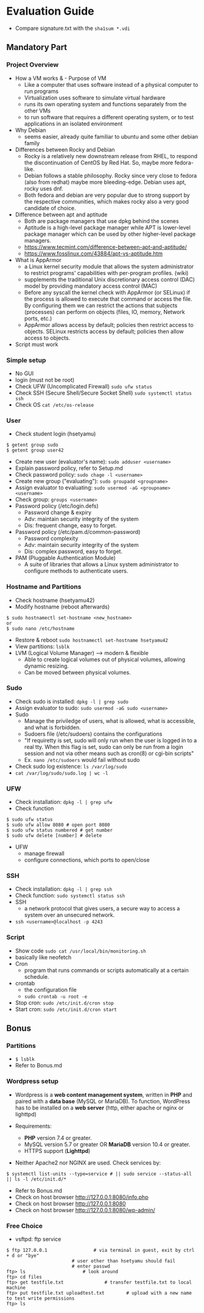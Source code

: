 # Evaluation Guide

- Compare signature.txt with the ```sha1sum *.vdi```

## Mandatory Part
### Project Overview
- How a VM works & - Purpose of VM
	- Like a computer that uses software instead of a physical computer to run programs
	- Virtualization uses software to simulate virtual hardware
	- runs its own operating system and functions separately from the other VMs
	- to run software that requires a different operating system, or to test applications in an isolated environment
- Why Debian
	- seems easier, already quite familiar to ubuntu and some other debian family
- Differences between Rocky and Debian
	- Rocky is a relatively new downstream release from RHEL, to respond the discontinuation of CentOS by Red Hat. So, maybe more fedora-like.
	- Debian follows a stable philosophy. Rocky since very close to fedora (also from redhat) maybe more bleeding-edge. Debian uses apt, rocky uses dnf.
	- Both fedora and debian are very popular due to strong support by the respective communities, which makes rocky also a very good candidate of choice.
- Difference between apt and aptitude
	- Both are package managers that use dpkg behind the scenes
	- Aptitude is a high-level package manager while APT is lower-level package manager which can be used by other higher-level package managers.
	- https://www.tecmint.com/difference-between-apt-and-aptitude/
	- https://www.fosslinux.com/43884/apt-vs-aptitude.htm
- What is AppArmor
	- a Linux kernel security module that allows the system administrator to restrict programs' capabilities with per-program profiles. (wiki)
	- supplements the traditional Unix discretionary access control (DAC) model by providing mandatory access control (MAC)
	- Before any syscall the kernel check with AppArmor (or SELinux) if the process is allowed to execute that command or access the file. By configuring them we can restrict the actions that subjects (processes) can perform on objects (files, IO, memory, Network ports, etc.)
	- AppArmor allows access by default; policies then restrict access to objects. SELinux restricts access by default; policies then allow access to objects.
- Script must work

### Simple setup
- No GUI
- login (must not be root)
- Check UFW (Uncomplicated Firewall) ```sudo ufw status```
- Check SSH (Secure Shell/Secure Socket Shell) ```sudo systemctl status ssh```
- Check OS ```cat /etc/os-release```

### User
- Check student login (hsetyamu) 
```
$ getent group sudo
$ getent group user42
```

- Create new user (evaluator's name): ```sudo adduser <username>```
- Explain password policy, refer to Setup.md
- Check password policy: ```sudo chage -l <username>```
- Create new group ("evaluating"): ```sudo groupadd <groupname>```
- Assign evaluator to evaluating: ```sudo usermod -aG <groupname> <username>```
- Check group: ```groups <username>```
- Password policy (/etc/login.defs) 
	- Password change & expiry
	- Adv: maintain security integrity of the system
	- Dis: frequent change, easy to forget.  
- Password policy (/etc/pam.d/common-password)
	- Password complexity
	- Adv: maintain security integrity of the system
	- Dis: complex password, easy to forget.
- PAM (Pluggable Authentication Module)
	- A suite of libraries that allows a Linux system administrator to configure methods to authenticate users. 

### Hostname and Partitions
- Check hostname (hsetyamu42)
- Modify hostname (reboot afterwards)
```
$ sudo hostnamectl set-hostname <new_hostname>	
or
$ sudo nano /etc/hostname
```
- Restore & reboot ```sudo hostnamectl set-hostname hsetyamu42```
- View partitions: ```lsblk```
- LVM (Logical Volume Manager) --> modern & flexible
	- Able to create logical volumes out of physical volumes, allowing dynamic resizing.
	- Can be moved between physical volumes.

### Sudo
- Check sudo is installed: ```dpkg -l | grep sudo```
- Assign evaluator to sudo: ```sudo usermod -aG sudo <username>```
- Sudo 
	- Manage the priviledge of users, what is allowed, what is accessible, and what is forbidden.
	- Sudoers file (/etc/sudoers) contains the configurations
	- "If requiretty is set, sudo will only run when the user is logged in to a real tty. When this flag is set, sudo can only be run from a login session and not via other means such as cron(8) or cgi-bin scripts"
	- Ex. ```nano /etc/sudoers``` would fail without sudo
- Check sudo log existence: ```ls /var/log/sudo```
- ```cat /var/log/sudo/sudo.log | wc -l```

### UFW
- Check installation: ```dpkg -l | grep ufw```
- Check function
```
$ sudo ufw status
$ sudo ufw allow 8080 # open port 8080
$ sudo ufw status numbered # get number
$ sudo ufw delete [number] # delete
```
- UFW
	- manage firewall
	- configure connections, which ports to open/close

### SSH
- Check installation: ```dpkg -l | grep ssh```
- Check function: ```sudo systemctl status ssh```
- SSH
	- a network protocol that gives users, a secure way to access a system over an unsecured network.
- ```ssh <username>@localhost -p 4243```

### Script
- Show code ```sudo cat /usr/local/bin/monitoring.sh```
- basically like neofetch
- Cron
	- program that runs commands or scripts automatically at a certain schedule.
- crontab
	- the configuration file
	- ```sudo crontab -u root -e```
- Stop cron: ```sudo /etc/init.d/cron stop```
- Start cron: ```sudo /etc/init.d/cron start```

## Bonus
### Partitions
- ```$ lsblk```
- Refer to Bonus.md

### Wordpress setup

- Wordpress is a **web content management system**, written in **PHP** and paired with a **data base** (MySQL or MariaDB). To function, WordPress has to be installed on a **web server** (http, either apache or nginx or lighttpd)

- Requirements:
	- **PHP** version 7.4 or greater.
	- MySQL version 5.7 or greater OR **MariaDB** version 10.4 or greater.
	- HTTPS support (**Lighttpd**)

- Neither Apache2 nor NGINX are used. Check services by:
```
$ systemctl list-units --type=service # || sudo service --status-all || ls -l /etc/init.d/*
```
- Refer to Bonus.md
- Check on host browser http://127.0.0.1:8080/info.php
- Check on host browser http://127.0.0.1:8080
- Check on host browser http://127.0.0.1:8080/wp-admin/

### Free Choice
- vsftpd: ftp service
```
$ ftp 127.0.0.1 				# via terminal in guest, exit by ctrl + d or "bye"
						# user other than hsetyamu should fail
						# enter passwd
ftp> ls						# look around
ftp> cd files
ftp> get testfile.txt 				# transfer testfile.txt to local machine
ftp> put testfile.txt uploadtest.txt		# upload with a new name to test write permissions
ftp> ls
```